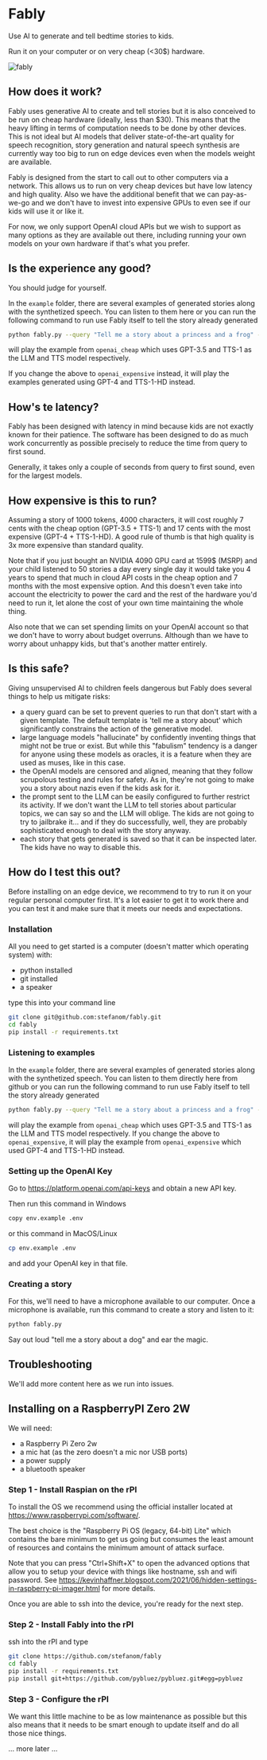 # Fably

Use AI to generate and tell bedtime stories to kids.

Run it on your computer or on very cheap (<30$) hardware.

![fably](https://raw.githubusercontent.com/stefanom/fably/main/images/fably.webp)

## How does it work?

Fably uses generative AI to create and tell stories but it is also conceived to be run on cheap hardware (ideally, less than $30). This means that the heavy lifting in terms of computation needs to be done by other devices. This is not ideal but AI models that deliver state-of-the-art quality for speech recognition, story generation and natural speech synthesis are currently way too big to run on edge devices even when the models weight are available.

Fably is designed from the start to call out to other computers via a network. This allows us to run on very cheap devices but have low latency and high quality. Also we have the additional benefit that we can pay-as-we-go and we don't have to invest into expensive GPUs to even see if
our kids will use it or like it.

For now, we only support OpenAI cloud APIs but we wish to support as many options as they are available out there, including running your own models on your own hardware if that's what you prefer.

## Is the experience any good?

You should judge for yourself.

In the `example` folder, there are several examples of generated stories along with the synthetized speech. You can listen to them here or you can run the following command to run use Fably itself to tell the story already generated

```bash
python fably.py --query "Tell me a story about a princess and a frog" --stories-home=./examples/openai_cheap
```

will play the example from `openai_cheap` which uses GPT-3.5 and TTS-1 as the LLM and TTS model respectively.

If you change the above to `openai_expensive` instead, it will play the examples generated using GPT-4 and TTS-1-HD instead.

## How's te latency?

Fably has been designed with latency in mind because kids are not exactly known for their patience. The software has been designed to do as much work concurrently as possible precisely to reduce the time from query to first sound.

Generally, it takes only a couple of seconds from query to first sound, even for the largest models.

## How expensive is this to run?

Assuming a story of 1000 tokens, 4000 characters, it will cost roughly 7 cents with the cheap option (GPT-3.5 + TTS-1) and 17 cents with the most expensive (GPT-4 + TTS-1-HD). A good rule of thumb is that high quality is 3x more expensive than standard quality.

Note that if you just bought an NVIDIA 4090 GPU card at 1599$ (MSRP) and your child listened to 50 stories a day every single day it would take you 4 years to spend that much in cloud API costs in the cheap option and 7 months with the most expensive option. And this doesn't even take into account the electricity to power the card and the rest of the hardware you'd need to run it, let alone the cost of your own time maintaining the whole thing.

Also note that we can set spending limits on your OpenAI account so that we don't have to worry about budget overruns. Although than we have to worry about unhappy kids, but that's another matter entirely.

## Is this safe?

Giving unsupervised AI to children feels dangerous but Fably does several things to help us
mitigate risks:

* a query guard can be set to prevent queries to run that don't start with a given template. The default template is 'tell me a story about' which significantly constrains the action of the generative model.
* large language models "hallucinate" by confidently inventing things that might not be true or exist. But while this "fabulism" tendency is a danger for anyone using these models as oracles, it is a feature when they are used as muses, like in this case.
* the OpenAI models are censored and aligned, meaning that they follow scrupolous testing and rules for safety. As in, they're not going to make you a story about nazis even if the kids ask for it.
* the prompt sent to the LLM can be easily configured to further restrict its activity. If we don't want the LLM to tell stories about particular topics, we can say so and the LLM will oblige. The kids are not going to try to jailbrake it... and if they do successfully, well, they are probably sophisticated enough to deal with the story anyway.
* each story that gets generated is saved so that it can be inspected later. The kids have no way to disable this.

## How do I test this out?

Before installing on an edge device, we recommend to try to run it on your regular personal computer first. It's a lot easier to get it to work there and you can test it and make sure that it meets our needs and expectations.

### Installation

All you need to get started is a computer (doesn't matter which operating system) with:

* python installed
* git installed
* a speaker

type this into your command line

```sh
git clone git@github.com:stefanom/fably.git
cd fably
pip install -r requirements.txt
```

### Listening to examples

In the `example` folder, there are several examples of generated stories along with the synthetized speech. You can listen to them directly here from github or you can run the following command to run use Fably itself to tell the story already generated

```sh
python fably.py --query "Tell me a story about a princess and a frog" --stories-home=./examples/openai_cheap
```

will play the example from `openai_cheap` which uses GPT-3.5 and TTS-1 as the LLM and TTS model respectively. If you change the above to `openai_expensive`, it will play the example from `openai_expensive` which used GPT-4 and TTS-1-HD instead.

### Setting up the OpenAI Key

Go to https://platform.openai.com/api-keys and obtain a new API key.

Then run this command in Windows

```sh
copy env.example .env
```

or this command in MacOS/Linux

```sh
cp env.example .env
```

and add your OpenAI key in that file.

### Creating a story

For this, we'll need to have a microphone available to our computer. Once a microphone is available, run this command to create a story and listen to it:

```bash
python fably.py 
```

Say out loud "tell me a story about a dog" and ear the magic.

## Troubleshooting

We'll add more content here as we run into issues.

## Installing on a RaspberryPI Zero 2W

We will need:

* a Raspberry Pi Zero 2w
* a mic hat (as the zero doesn't a mic nor USB ports)
* a power supply
* a bluetooth speaker

### Step 1 - Install Raspian on the rPI

To install the OS we recommend using the official installer located at https://www.raspberrypi.com/software/.

The best choice is the "Raspberry Pi OS (legacy, 64-bit) Lite" which contains the bare minimum to get us going but consumes the least amount of resources and contains the minimum amount of attack surface.

Note that you can press "Ctrl+Shift+X" to open the advanced options that allow you to setup your device with things like hostname, ssh and wifi password. See https://kevinhaffner.blogspot.com/2021/06/hidden-settings-in-raspberry-pi-imager.html for more details.

Once you are able to ssh into the device, you're ready for the next step.

### Step 2 - Install Fably into the rPI

ssh into the rPI and type

```bash
git clone https://github.com/stefanom/fably
cd fably
pip install -r requirements.txt
pip install git+https://github.com/pybluez/pybluez.git#egg=pybluez
```

### Step 3 - Configure the rPI

We want this little machine to be as low maintenance as possible but this also means that it needs to be smart enough to update itself and do all those nice things.

... more later ...
